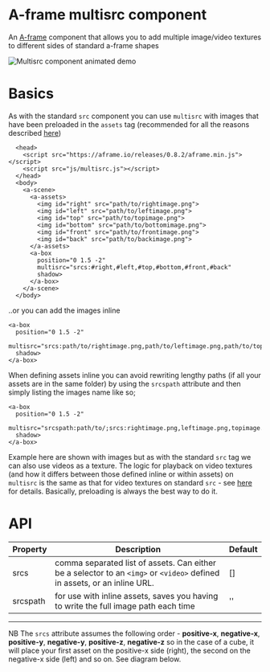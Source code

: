 # A-frame multisrc component

An [A-frame](https://aframe.io) component that allows you to add multiple image/video textures to different sides of standard a-frame shapes

![Multisrc component animated demo](https://raw.githubusercontent.com/elbobo/aframe-multisrc-component/master/multisrc_animateddemo.gif)

# Basics

As with the standard `src` component you can use `multisrc` with images that have been preloaded in the `assets` tag (recommended for all the reasons described [here](https://aframe.io/docs/0.8.0/core/asset-management-system.html#sidebar))

```
  <head>
    <script src="https://aframe.io/releases/0.8.2/aframe.min.js"></script>
    <script src="js/multisrc.js"></script>
  </head>
  <body>
    <a-scene>
      <a-assets>
        <img id="right" src="path/to/rightimage.png">
        <img id="left" src="path/to/leftimage.png">
        <img id="top" src="path/to/topimage.png">
        <img id="bottom" src="path/to/bottomimage.png">
        <img id="front" src="path/to/frontimage.png">
        <img id="back" src="path/to/backimage.png">
      </a-assets>
      <a-box 
        position="0 1.5 -2" 
        multisrc="srcs:#right,#left,#top,#bottom,#front,#back"
        shadow>
      </a-box>
    </a-scene>
  </body>
  ```
  ..or you can add the images inline
  
  ```
  <a-box 
    position="0 1.5 -2" 
    multisrc="srcs:path/to/rightimage.png,path/to/leftimage.png,path/to/topimage.png,path/to/bottomimage.png,path/to/frontimage.png,path/to/backimage.png"
    shadow>
  </a-box>
  ```
  When defining assets inline you can avoid rewriting lengthy paths (if all your assets are in the same folder) by using the `srcspath` attribute and then simply listing the images name like so;
  
  ```
  <a-box 
    position="0 1.5 -2" 
    multisrc="srcspath:path/to/;srcs:rightimage.png,leftimage.png,topimage.png,bottomimage.png,frontimage.png,backimage.png"
    shadow>
  </a-box>
  ```
  Example here are shown with images but as with the standard `src` tag we can also use videos as a texture. The logic for playback on video textures (and how it differs between those defined inline or within assets) on `multisrc` is the same as that for video textures on standard `src` - see [here](https://aframe.io/docs/0.8.0/components/material.html#video-textures) for details. Basically, preloading is always the best way to do it.
    
  
# API

Property | Description | Default
--- | --- | ---
srcs | comma separated list of assets. Can either be a selector to an `<img>` or `<video>` defined in assets, or an inline URL. | []
srcspath | for use with inline assets, saves you having to write the full image path each time | ''

  ---
  
  NB The `srcs` attribute assumes the following order - **positive-x**, **negative-x**, **positive-y**, **negative-y**, **positive-z**, **negative-z** so in the case of a cube, it will place your first asset on the positive-x side (right), the second on the negative-x side (left) and so on. See diagram below.
